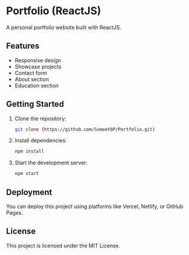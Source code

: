 # Portfolio (ReactJS)

A personal portfolio website built with ReactJS.

## Features

- Responsive design
- Showcase projects
- Contact form
- About section
- Education section

## Getting Started

1. Clone the repository:
    ```bash
    git clone (https://github.com/Sumeet0P/Portfolio.git)
    ```
2. Install dependencies:
    ```bash
    npm install
    ```
3. Start the development server:
    ```bash
    npm start
    ```

## Deployment

You can deploy this project using platforms like Vercel, Netlify, or GitHub Pages.

## License

This project is licensed under the MIT License.
